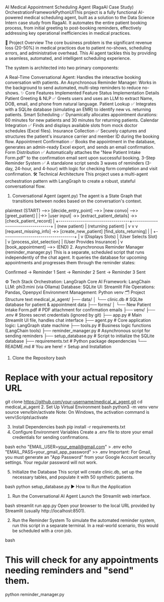 AI Medical Appointment Scheduling Agent (RagaAI Case Study)
OrchestrationFrameworkPythonUIThis project is a fully functional AI-powered medical scheduling agent, built as a solution to the Data Science Intern case study from RagaAI. It automates the entire patient booking process, from initial greeting to post-booking reminders, effectively addressing key operational inefficiencies in medical practices.

🚀 Project Overview
The core business problem is the significant revenue loss (20-50%) in medical practices due to patient no-shows, scheduling errors, and administrative overhead. This AI agent tackles this by providing a seamless, automated, and intelligent scheduling experience.

The system is architected into two primary components:

A Real-Time Conversational Agent: Handles the interactive booking conversation with patients.
An Asynchronous Reminder Manager: Works in the background to send automated, multi-step reminders to reduce no-shows.
✨ Core Features Implemented
Feature	Status	Implementation Details
Patient Greeting & NLP	✅	Greets users and uses an LLM to extract Name, DOB, email, and phone from natural language.
Patient Lookup	✅	Integrates with a SQLite database (simulating an EMR) to identify new vs. returning patients.
Smart Scheduling	✅	Dynamically allocates appointment durations: 60 minutes for new patients and 30 minutes for returning patients.
Calendar Integration	✅	Finds and displays available slots from mock doctor schedules (Excel files).
Insurance Collection	✅	Securely captures and structures the patient's insurance carrier and member ID during the booking flow.
Appointment Confirmation	✅	Books the appointment in the database, generates an admin-ready Excel export, and sends an email confirmation.
Form Distribution	✅	Automatically attaches the "New Patient Intake Form.pdf" to the confirmation email sent upon successful booking.
3-Step Reminder System	✅	A standalone script sends 3 waves of reminders (3-day, 24-hour, and 4-hour) with logic for checking form completion and visit confirmation.
🛠️ Technical Architecture
This project uses a multi-agent orchestration pattern with LangGraph to create a robust, stateful conversational flow.

1. Conversational Agent (agent.py)
The agent is a State Graph that transitions between nodes based on the conversation's context.

plaintext
(START) -->> [decide_entry_point] -->> |new convo| -->> [greet_patient]
   |
   |->> |user input| ->> [extract_patient_details] ->> [check_patient_record]
                                                           |
                      +------------------------------------+------------------------------------+
                      | (new patient)                      | (returning patient)                |
                      v                                    v                                    v
            [request_missing_info] ->> [create_new_patient]         [find_slots_returning]
                      |                                    |
                      +------------------------------------+
                                                           |
                                                           v
                                                  (Displays Slots)
                                                           |
                                                 (User Selects Slot)
                                                           |
                                                           v
                                             [process_slot_selection]
                                                           |
                                             (User Provides Insurance)
                                                           |
                                                           v
                                                  [book_appointment] -->> (END)
2. Asynchronous Reminder Manager (reminder_manager.py)
This is a separate, scheduled script that runs independently of the chat agent. It queries the database for upcoming appointments and progresses them through the reminder states:

Confirmed -> Reminder 1 Sent -> Reminder 2 Sent -> Reminder 3 Sent

⚙️ Tech Stack
Orchestration: LangGraph
Core AI Framework: LangChain
LLM: phi3:mini (via Ollama)
Database: SQLite
UI: Streamlit
File Operations: Pandas, Openpyxl
Environment Management: Python venv
🗂️ Project Structure
text
medical_ai_agent/
├── data/
│   └── clinic.db           # SQLite database for patient & appointment data
├── forms/
│   └── New Patient Intake Form.pdf # PDF attachment for confirmation emails
├── venv/
├── .env                    # Stores secret credentials (ignored by git)
├── app.py                  # Main Streamlit UI file, handles chat interface
├── agent.py                # Core application logic: LangGraph state machine
├── tools.py                # Business logic functions (LangChain tools)
├── reminder_manager.py     # Asynchronous script for sending reminders
├── setup_database.py       # Script to initialize the SQLite database
├── requirements.txt        # Python package dependencies
└── README.md               # You are here!
⚡️ Setup and Installation
1. Clone the Repository
bash
# Replace with your actual repository URL
git clone https://github.com/your-username/medical_ai_agent.git
cd medical_ai_agent
2. Set Up Virtual Environment
bash
python3 -m venv venv
source venv/bin/activate
Note: On Windows, the activation command is venv\Scripts\activate

3. Install Dependencies
bash
pip install -r requirements.txt
4. Configure Environment Variables
Create a .env file to store your email credentials for sending confirmations.

bash
echo "EMAIL_USER=your_email@gmail.com" > .env
echo "EMAIL_PASS=your_gmail_app_password" >> .env
Important: For Gmail, you must generate an "App Password" from your Google Account security settings. Your regular password will not work.

5. Initialize the Database
This script will create clinic.db, set up the necessary tables, and populate it with 50 synthetic patients.

bash
python setup_database.py
▶️ How to Run the Application
1. Run the Conversational AI Agent
Launch the Streamlit web interface.

bash
streamlit run app.py
Open your browser to the local URL provided by Streamlit (usually http://localhost:8501).

2. Run the Reminder System
To simulate the automated reminder system, run this script in a separate terminal. In a real-world scenario, this would be scheduled with a cron job.

bash
# This will check for any appointments needing reminders and "send" them.
python reminder_manager.py
